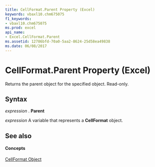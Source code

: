 ```yaml
---
title: CellFormat.Parent Property (Excel)
keywords: vbaxl10.chm675075
f1_keywords:
- vbaxl10.chm675075
ms.prod: excel
api_name:
- Excel.CellFormat.Parent
ms.assetid: 12786bfd-70a0-5aa2-8624-25d58ea49838
ms.date: 06/08/2017
---
```



# CellFormat.Parent Property (Excel)

Returns the parent object for the specified object. Read-only.


## Syntax

 _expression_ . **Parent**

 _expression_ A variable that represents a **CellFormat** object.


## See also


#### Concepts


[CellFormat Object](Excel.CellFormat.md)

